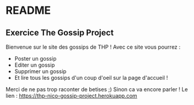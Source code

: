 # README

## Exercice The Gossip Project

Bienvenue sur le site des gossips de THP !
Avec ce site vous pourrez :
* Poster un gossip
* Editer un gossip
* Supprimer un gossip
* Et lire tous les gossips d'un coup d'oeil sur la page d'accueil !

Merci de ne pas trop raconter de betises ;) Sinon ca va encore parler !
Le lien :  https://thp-nico-gossip-project.herokuapp.com
